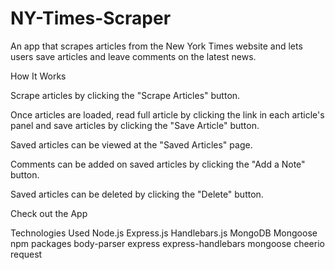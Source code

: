 # NY-Times-Scraper


An app that scrapes articles from the New York Times website and lets users save articles and leave comments on the latest news.


How It Works

  Scrape articles by clicking the "Scrape Articles" button.
  
  Once articles are loaded, read full article by clicking the link in each article's panel and save articles by clicking the "Save Article"   button.
  
  Saved articles can be viewed at the "Saved Articles" page.
  
  Comments can be added on saved articles by clicking the "Add a Note" button.
  
  Saved articles can be deleted by clicking the "Delete" button.
  
  Check out the App

Technologies Used
    Node.js
    Express.js
    Handlebars.js
    MongoDB
    Mongoose
    npm packages
    body-parser
    express
    express-handlebars
    mongoose
    cheerio
    request
